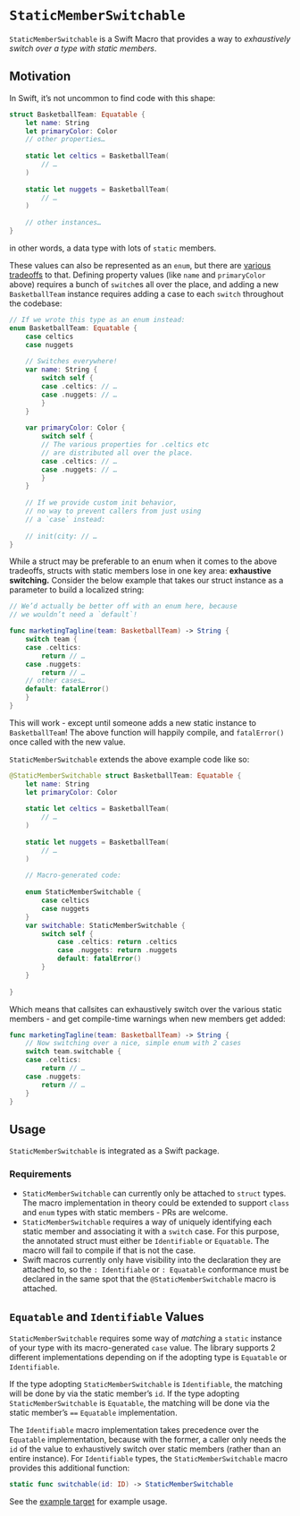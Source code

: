 # `StaticMemberSwitchable`

`StaticMemberSwitchable` is a Swift Macro that provides a way to _exhaustively switch over a type with static members_.

## Motivation

In Swift, it’s not uncommon to find code with this shape:

```swift
struct BasketballTeam: Equatable {
    let name: String
    let primaryColor: Color
    // other properties…
    
    static let celtics = BasketballTeam(
        // …
    )
    
    static let nuggets = BasketballTeam(
        // …
    )
        
    // other instances…
}
```
in other words, a data type with lots of `static` members. 

These values can also be represented as an `enum`, but there are [various tradeoffs](https://www.connorneville.com/blog/my-favorite-macro-use-case-staticmemberiterable) to that. Defining property values (like `name` and `primaryColor` above) requires a bunch of `switch`es all over the place, and adding a new `BasketballTeam` instance requires adding a case to each `switch` throughout the codebase:

```swift
// If we wrote this type as an enum instead:
enum BasketballTeam: Equatable {
    case celtics
    case nuggets
    
    // Switches everywhere!
    var name: String {
        switch self {
        case .celtics: // …
        case .nuggets: // …
        }
    }
    
    var primaryColor: Color {
        switch self {
        // The various properties for .celtics etc
        // are distributed all over the place.
        case .celtics: // …
        case .nuggets: // …
        }
    }
    
    // If we provide custom init behavior,
    // no way to prevent callers from just using
    // a `case` instead:
    
    // init(city: // …
}
```

While a struct may be preferable to an enum when it comes to the above tradeoffs, structs with static members lose in one key area: **exhaustive switching.** Consider the below example that takes our struct instance as a parameter to build a localized string:

```swift
// We’d actually be better off with an enum here, because
// we wouldn’t need a `default`!

func marketingTagline(team: BasketballTeam) -> String {
    switch team {
    case .celtics:
        return // …
    case .nuggets:
        return // …
    // other cases…
    default: fatalError()
    }
}
```

This will work - except until someone adds a new static instance to `BasketballTeam`! The above function will happily compile, and `fatalError()` once called with the new value.

`StaticMemberSwitchable` extends the above example code like so:

```swift
@StaticMemberSwitchable struct BasketballTeam: Equatable {
    let name: String
    let primaryColor: Color
    
    static let celtics = BasketballTeam(
        // …
    )
    
    static let nuggets = BasketballTeam(
        // …
    )
    
    // Macro-generated code:
    
    enum StaticMemberSwitchable {
        case celtics
        case nuggets
    }
    var switchable: StaticMemberSwitchable {
        switch self {
            case .celtics: return .celtics
            case .nuggets: return .nuggets
            default: fatalError()
        }
    }
    
}
```

Which means that callsites can exhaustively switch over the various static members - and get compile-time warnings when new members get added:

```swift
func marketingTagline(team: BasketballTeam) -> String {
    // Now switching over a nice, simple enum with 2 cases
    switch team.switchable {
    case .celtics:
        return // …
    case .nuggets:
        return // …
    }
}
```

## Usage

`StaticMemberSwitchable` is integrated as a Swift package.

### Requirements

* `StaticMemberSwitchable` can currently only be attached to `struct` types. The macro implementation in theory could be extended to support `class` and `enum` types with static members - PRs are welcome.
* `StaticMemberSwitchable` requires a way of uniquely identifying each static member and associating it with a `switch` case. For this purpose, the annotated struct must either be `Identifiable` or `Equatable`. The macro will fail to compile if that is not the case.
* Swift macros currently only have visibility into the declaration they are attached to, so the `: Identifiable` or `: Equatable` conformance must be declared in the same spot that the `@StaticMemberSwitchable` macro is attached.

## `Equatable` and `Identifiable` Values

`StaticMemberSwitchable` requires some way of _matching_ a `static` instance of your type with its macro-generated `case` value. The library supports 2 different implementations depending on if the adopting type is `Equatable` or `Identifiable`.

 If the type adopting `StaticMemberSwitchable` is `Identifiable`, the matching will be done by via the static member’s `id`. If the type adopting `StaticMemberSwitchable` is `Equatable`, the matching will be done via the static member’s `==` `Equatable` implementation.

 The `Identifiable` macro implementation takes precedence over the `Equatable` implementation, because with the former, a caller only needs the `id` of the value to exhaustively switch over static members (rather than an entire instance). For `Identifiable` types, the `StaticMemberSwitchable` macro provides this additional function:

 ```swift
 static func switchable(id: ID) -> StaticMemberSwitchable
 ```

See the [example target](./Sources/StaticMemberSwitchableExample) for example usage.
